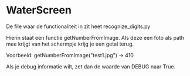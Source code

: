 # WaterScreen

De file waar de functionaliteit in zit heet recognize_digits.py

Hierin staat een functie getNumberFromImage. Als deze een foto als path mee krijgt van het schermpje krijg je een getal terug.

Voorbeeld: getNumberFromImage("test1.jpg") -> 410

Als je debug informatie wilt, zet dan de waarde van DEBUG naar True.
